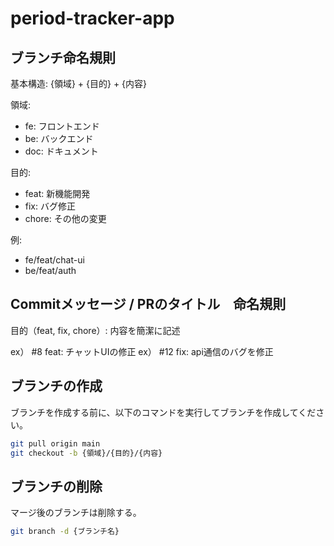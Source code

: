 # period-tracker-app

## ブランチ命名規則
基本構造: {領域} + {目的} + {内容}

領域:
- fe: フロントエンド
- be: バックエンド
- doc: ドキュメント

目的:
- feat: 新機能開発
- fix: バグ修正
- chore: その他の変更

例:
- fe/feat/chat-ui
- be/feat/auth

## Commitメッセージ / PRのタイトル　命名規則

目的（feat, fix, chore）: 内容を簡潔に記述

ex） #8 feat: チャットUIの修正
ex） #12 fix: api通信のバグを修正


## ブランチの作成
ブランチを作成する前に、以下のコマンドを実行してブランチを作成してください。

```bash
git pull origin main
git checkout -b {領域}/{目的}/{内容}
```
## ブランチの削除
マージ後のブランチは削除する。

```bash
git branch -d {ブランチ名}
```
